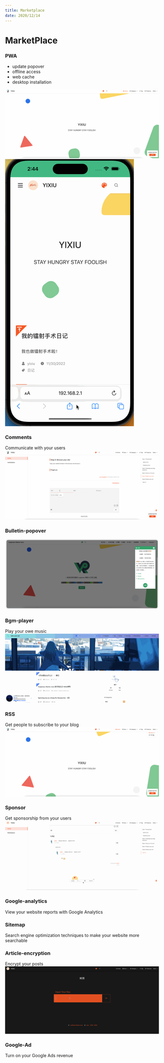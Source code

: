 ```yaml
---
title: Marketplace
date: 2020/12/14
---
```


# MarketPlace

### PWA
- update popover
- offline access
- web cache
- desktop installation

![1.gif](./image/marketplace/plugin-1.gif)
![2.gif](./image/marketplace/plugin-2.gif)
### Comments
Communicate with your users 
![3.gif](./image/marketplace/plugin-3.gif)

### Bulletin-popover
![4.png](./image/marketplace/plugin-4.png)

### Bgm-player
Play your owe music
![5.gif](./image/marketplace/plugin-5.gif)

### RSS
Get people to subscribe to your blog
![6.gif](./image/marketplace/plugin-6.gif)

### Sponsor
Get sponsorship from your users
![7.gif](./image/marketplace/plugin-7.gif)

<!-- ### Image zoom
zoom your Image -->

### Google-analytics
View your website reports with Google Analytics

### Sitemap
Search engine optimization techniques to make your website more searchable


### Article-encryption
Encrypt your posts
![8.gif](./image/marketplace/plugin-8.gif)


### Google-Ad
Turn on your Google Ads revenue